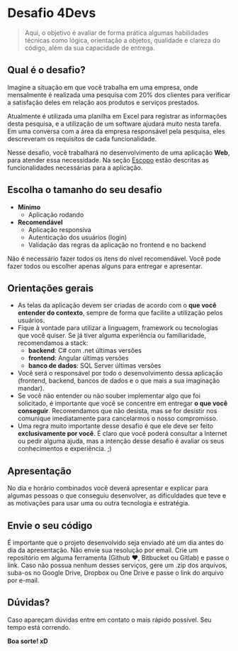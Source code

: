 # Desafio 4Devs

> Aqui, o objetivo é avaliar de forma prática algumas habilidades técnicas como lógica, orientação a objetos, qualidade e clareza do código, além da sua capacidade de entrega.
> 

## Qual é o desafio?
Imagine a situação em que você trabalha em uma empresa, onde mensalmente é realizada uma pesquisa com 20% dos clientes para verificar a satisfação deles em relação aos produtos e serviços prestados.

Atualmente é utilizada uma planilha em Excel para registrar as informações desta pesquisa, e a utilização de um software ajudará muito nesta tarefa. Em uma conversa com a área da empresa responsável pela pesquisa, eles descreveram os requisitos de cada funcionalidade.

Nesse desafio, você trabalhará no desenvolvimento de uma aplicação **Web**, para atender essa necessidade. Na seção [Escopo](https://github.com/ForLogic/desafio-4-devs/tree/master/Escopo) estão descritas as funcionalidades necessárias para a aplicação.

## Escolha o tamanho do seu desafio
- **Mínimo**
  - Aplicação rodando
- **Recomendável**
  - Aplicação responsiva
  - Autenticação dos usuários (login)
  - Validação das regras da aplicação no frontend e no backend
  
Não é necessário fazer todos os itens do nível recomendável. Você pode fazer todos ou escolher apenas alguns para entregar e apresentar.

## Orientações gerais
- As telas da aplicação devem ser criadas de acordo com o **que você entender do contexto**, sempre de forma que facilite a utilização pelos usuários.
- Fique à vontade para utilizar a linguagem, framework ou tecnologias que você quiser. Se já tiver alguma experiência ou familiaridade, recomendamos a stack:
  - **backend**: C# com .net últimas versões
  - **frontend**: Angular últimas versões
  - **banco de dados**: SQL Server últimas versões
- Você será o responsável por todo o desenvolvimento dessa aplicação (frontend, backend, bancos de dados e o que mais a sua imaginação mandar).
- Se você não entender ou não souber implementar algo que foi solicitado, é importante que você se concentre em entregar **o que você conseguir**. Recomendamos que não desista, mas se for desistir nos comunique imediatamente para cancelarmos o nosso compromisso.
- Uma regra muito importante desse desafio é que ele deve ser feito **exclusivamente por você**. É claro que você poderá consultar a Internet ou pedir alguma ajuda, mas a intenção desse desafio é avaliar os seus conhecimentos e experiência. ;)

## Apresentação
No dia e horário combinados você deverá apresentar e explicar para algumas pessoas o que conseguiu desenvolver, as dificuldades que teve e as motivações para usar uma ou outra tecnologia e estratégia.

## Envie o seu código
É importante que o projeto desenvolvido seja enviado até um dia antes do dia da apresentação. Não envie sua resolução por email. Crie um repositório em alguma ferramenta (Github :heart:, Bitbucket ou Gitlab) e passe o link. Caso não possua nenhum desses serviços, gere um .zip dos arquivos, suba-os no Google Drive, Dropbox ou One Drive e passe o link do arquivo por e-mail.

## Dúvidas?
Caso apareçam dúvidas entre em contato o mais rápido possível. Seu tempo está correndo.

**Boa sorte! xD**
